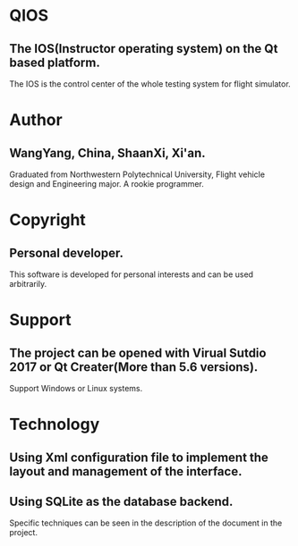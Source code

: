 # QIOS
The IOS(Instructor operating system) on the Qt based platform.
---
The IOS is the control center of the whole testing system for flight simulator.

# Author
WangYang, China, ShaanXi, Xi'an.
---
Graduated from Northwestern Polytechnical University, Flight vehicle design and Engineering major.
A rookie programmer.

# Copyright
Personal developer.
---
This software is developed for personal interests and can be used arbitrarily.

# Support
The project can be opened with Virual Sutdio 2017 or Qt Creater(More than 5.6 versions).
---
Support Windows or Linux systems.

# Technology
Using Xml configuration file to implement the layout and management of the interface.
---
Using SQLite as the database backend.
---
Specific techniques can be seen in the description of the document in the project.